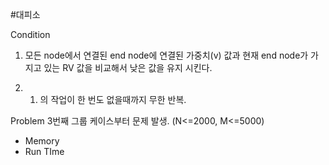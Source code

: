 #대피소

Condition

1.  모든 node에서 연결된 end node에 연결된 가중치(v) 값과 현재 end node가 가지고 있는 RV 값을 비교해서 낮은 값을 유지 시킨다.

2. 1. 의 작업이 한 번도 없을때까지 무한 반복.

Problem
	3번째 그룹 케이스부터 문제 발생. (N<=2000, M<=5000)
- Memory
- Run TIme